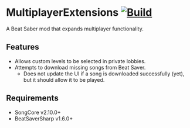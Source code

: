 # MultiplayerExtensions [![Build](https://github.com/Zingabopp/MultiplayerExtensions/workflows/Build/badge.svg?event=push)](https://github.com/Zingabopp/MultiplayerExtensions/actions?query=workflow%3ABuild)
A Beat Saber mod that expands multiplayer functionality.

## Features
* Allows custom levels to be selected in private lobbies.
* Attempts to download missing songs from Beat Saver.
  * Does not update the UI if a song is downloaded successfully (yet), but it should allow it to be played.

## Requirements
* SongCore v2.10.0+
* BeatSaverSharp v1.6.0+
